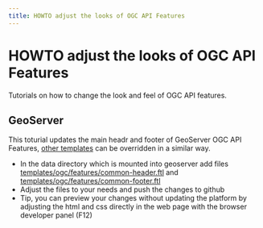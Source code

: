 ```yaml
---
title: HOWTO adjust the looks of OGC API Features
---
```


# HOWTO adjust the looks of OGC API Features

Tutorials on how to change the look and feel of OGC API features.

## GeoServer

This toturial updates the main headr and footer of GeoServer OGC API Features, [other templates](https://docs.geoserver.org/latest/en/user/community/ogc-api/features/index.html#service-configuration) can be overridden in a similar way.

- In the data directory which is mounted into geoserver add files [templates/ogc/features/common-header.ftl](https://github.com/Geonovum/ogc-api-testbed/blob/main/services/geoserver/data/templates/ogc/features/common-header.ftl) and [templates/ogc/features/common-footer.ftl](https://github.com/Geonovum/ogc-api-testbed/blob/main/services/geoserver/data/templates/ogc/features/common-footer.ftl)
- Adjust the files to your needs and push the changes to github
- Tip, you can preview your changes without updating the platform by adjusting the html and css directly in the web page with the browser developer panel (F12)



